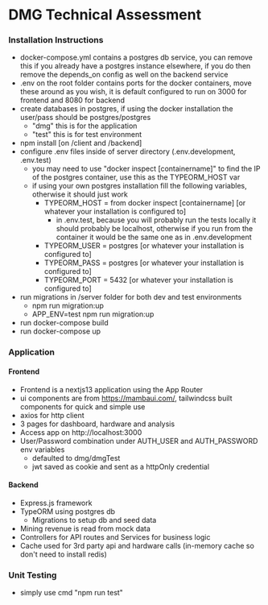 # DMG Technical Assessment

### Installation Instructions

- docker-compose.yml contains a postgres db service, you can remove this if you already have a postgres instance elsewhere, if you do then remove the depends_on config as well on the backend service
- .env on the root folder contains ports for the docker containers, move these around as you wish, it is default configured to run on 3000 for frontend and 8080 for backend
- create databases in postgres, if using the docker installation the user/pass should be postgres/postgres
  - "dmg" this is for the application
  - "test" this is for test environment
- npm install [on /client and /backend]
- configure .env files inside of server directory (.env.development, .env.test)
  - you may need to use "docker inspect [containername]" to find the IP of the postgres container, use this as the TYPEORM_HOST var
  - if using your own postgres installation fill the following variables, otherwise it should just work
    - TYPEORM_HOST = from docker inspect [containername] [or whatever your installation is configured to]
      - in .env.test, because you will probably run the tests locally it should probably be localhost, otherwise if you run from the container it would be the same one as in .env.development
    - TYPEORM_USER = postgres [or whatever your installation is configured to]
    - TYPEORM_PASS = postgres [or whatever your installation is configured to]
    - TYPEORM_PORT = 5432 [or whatever your installation is configured to]
- run migrations in /server folder for both dev and test environments
  - npm run migration:up
  - APP_ENV=test npm run migration:up
- run docker-compose build
- run docker-compose up

### Application
#### Frontend
  - Frontend is a nextjs13 application using the App Router
  - ui components are from https://mambaui.com/, tailwindcss built components for quick and simple use
  - axios for http client
  - 3 pages for dashboard, hardware and analysis
  - Access app on http://localhost:3000
  - User/Password combination under AUTH_USER and AUTH_PASSWORD env variables
    - defaulted to dmg/dmgTest
    - jwt saved as cookie and sent as a httpOnly credential
#### Backend
  - Express.js framework
  - TypeORM using postgres db
    - Migrations to setup db and seed data
  - Mining revenue is read from mock data
  - Controllers for API routes and Services for business logic
  - Cache used for 3rd party api and hardware calls (in-memory cache so don't need to install redis)

### Unit Testing

- simply use cmd "npm run test"